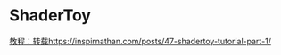 # ShaderToy
[教程：转载https://inspirnathan.com/posts/47-shadertoy-tutorial-part-1/](https://inspirnathan.com/posts/47-shadertoy-tutorial-part-1/)
